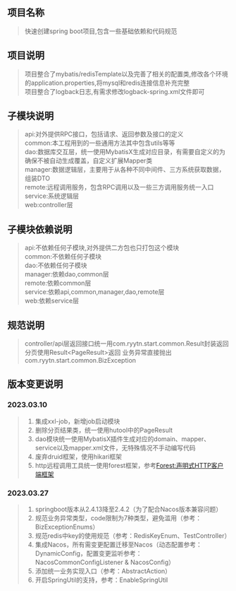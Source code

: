 ## 项目名称

> 快速创建spring boot项目,包含一些基础依赖和代码规范

## 项目说明

> 项目整合了mybatis/redisTemplate以及完善了相关的配置类,修改各个环境的application.properties,将mysql和redis连接信息补充完整<br/>
> 项目整合了logback日志,有需求修改logback-spring.xml文件即可

## 子模块说明

> api:对外提供RPC接口，包括请求、返回参数及接口的定义<br/>
> common:本工程用到的一些通用方法其中包含utils等等<br/>
> dao:数据库交互层，统一使用MybatisX生成对应目录，有需要自定义的为确保不被自动生成覆盖，自定义扩展Mapper类<br/>
> manager:数据逻辑层，主要用于从各种不同中间件、三方系统获取数据，组装DTO<br/>
> remote:远程调用服务，包含RPC调用以及一些三方调用服务统一入口<br/>
> service:系统逻辑层<br/>
> web:controller层<br/>

## 子模块依赖说明

> api:不依赖任何子模块,对外提供二方包也只打包这个模块<br/>
> common:不依赖任何子模块<br/>
> dao:不依赖任何子模块<br/>
> manager:依赖dao,common层<br/>
> remote:依赖common层<br/>
> service:依赖api,common,manager,dao,remote层<br/>
> web:依赖service层<br/>

## 规范说明

> controller/api层返回接口统一用com.ryytn.start.common.Result封装返回
> 分页使用Result<PageResult<T>>返回
> 业务异常直接抛出com.ryytn.start.common.BizException

## 版本变更说明
### 2023.03.10
> 1. 集成xxl-job，新增job启动模块
> 2. 删除分页结果类，统一使用hutool中的PageResult
> 3. dao模块统一使用MybatisX插件生成对应的domain、mapper、service以及mapper.xml文件，无特殊情况不手动编写代码
> 4. 废弃druid框架，使用hikari框架
> 5. http远程调用工具统一使用forest框架，参考[Forest:声明式HTTP客户端框架](https://forest.dtflyx.com/)

### 2023.03.27
> 1. springboot版本从2.4.13降至2.4.2（为了配合Nacos版本兼容问题）
> 2. 规范业务异常类型，code限制为7种类型，避免滥用（参考：BizExceptionEnums）
> 3. 规范redis中key的使用规范（参考：RedisKeyEnum、TestController）
> 4. 集成Nacos，所有需变更配置迁移至Nacos（动态配置参考：DynamicConfig，配置变更监听参考：NacosCommonConfigListener & NacosConfig）
> 5. 添加统一业务实现入口（参考：AbstractAction）
> 6. 开启SpringUtil的支持，参考：EnableSpringUtil



